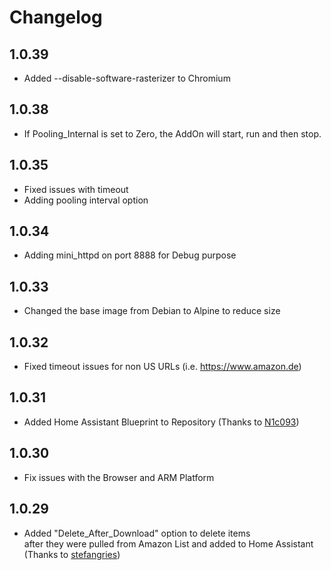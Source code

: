 # Changelog

## 1.0.39

- Added --disable-software-rasterizer to Chromium

## 1.0.38

- If Pooling_Internal is set to Zero, the AddOn will start, run and then stop.

## 1.0.35

- Fixed issues with timeout
- Adding pooling interval option

## 1.0.34

- Adding mini_httpd on port 8888 for Debug purpose
 
## 1.0.33

- Changed the base image from Debian to Alpine to reduce size

## 1.0.32

- Fixed timeout issues for non US URLs (i.e. https://www.amazon.de)

## 1.0.31

- Added Home Assistant Blueprint to Repository (Thanks to [N1c093](https://github.com/N1c093))

## 1.0.30

- Fix issues with the Browser and ARM Platform

## 1.0.29

- Added "Delete_After_Download" option to delete items<br>after they were pulled from Amazon List and added to Home Assistant<br>  (Thanks to [stefangries](https://github.com/stefangries))
 
